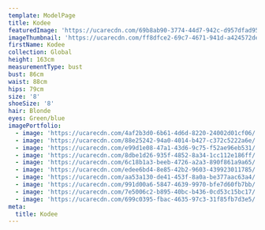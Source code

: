 ```yaml
---
template: ModelPage
title: Kodee
featuredImage: 'https://ucarecdn.com/69b8ab90-3774-44d7-942c-d957dfad9571/'
imageThumbnail: 'https://ucarecdn.com/ff8dfce2-69c7-4671-941d-a424572de272/'
firstName: Kodee
collection: Global
height: 163cm
measurementType: bust
bust: 86cm
waist: 88cm
hips: 79cm
size: '8'
shoeSize: '8'
hair: Blonde
eyes: Green/blue
imagePortfolio:
  - image: 'https://ucarecdn.com/4af2b3d0-6b61-4d6d-8220-24002d01cf06/'
  - image: 'https://ucarecdn.com/88e25242-94a0-4014-b427-c372c5222a6e/'
  - image: 'https://ucarecdn.com/e99d1e08-47a1-43d6-9c75-f52ae96eb531/'
  - image: 'https://ucarecdn.com/8dbe1d26-935f-4852-8a34-1cc112e186ff/'
  - image: 'https://ucarecdn.com/6c18b1a3-beeb-4726-a2a3-890f861a9a65/'
  - image: 'https://ucarecdn.com/edee6bd4-8e85-42b2-9603-439923011785/'
  - image: 'https://ucarecdn.com/aa53a130-de41-453f-8a0a-be377aac63a4/'
  - image: 'https://ucarecdn.com/991d00a6-5847-4639-9970-bfe7d60fb7bb/'
  - image: 'https://ucarecdn.com/7e5006c2-b895-40bc-b436-0cd53c15bc17/'
  - image: 'https://ucarecdn.com/699c0395-fbac-4635-97c3-31f85fb7d3e5/'
meta:
  title: Kodee
---
```


